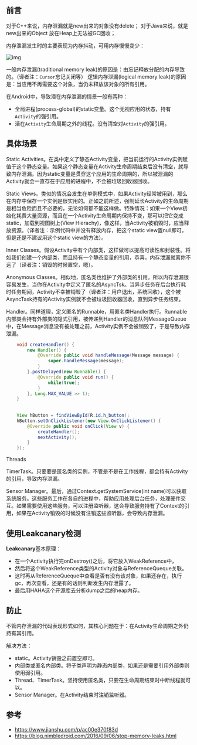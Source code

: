 ## 前言

对于C++来说，内存泄漏就是new出来的对象没有delete；
对于Java来说，就是new出来的Object 放在Heap上无法被GC回收；

内存泄漏发生时的主要表现为内存抖动，可用内存慢慢变少：

![img](https://pic3.zhimg.com/80/v2-4483280b8b2bab984b40251648f92222_720w.png)





一般内存泄漏(traditional memory leak)的原因是：由忘记释放分配的内存导致的。（译者注：`Cursor`忘记关闭等）
 逻辑内存泄漏(logical memory leak)的原因是：当应用不再需要这个对象，当仍未释放该对象的所有引用。

在Android中，导致潜在内存泄漏的情景一般有两种：

- 全局进程(process-global)的static变量。这个无视应用的状态，持有`Activity`的强引用。
- 活在`Activity`生命周期之外的线程。没有清空对`Activity`的强引用。



## 具体场景

Static Activities。在类中定义了静态Activity变量，把当前运行的Activity实例赋值于这个静态变量。如果这个静态变量在Activity生命周期结束后没有清空，就导致内存泄漏。因为static变量是贯穿这个应用的生命周期的，所以被泄漏的Activity就会一直存在于应用的进程中，不会被垃圾回收器回收。

Static Views。类似的情况会发生在单例模式中，如果Activity经常被用到，那么在内存中保存一个实例是很实用的。正如之前所述，强制延长Activity的生命周期是相当危险而且不必要的，无论如何都不能这样做。特殊情况：如果一个View初始化耗费大量资源，而且在一个Activity生命周期内保持不变，那可以把它变成static，加载到视图树上(View Hierachy)，像这样，当Activity被销毁时，应当释放资源。（译者注：示例代码中并没有释放内存，把这个static view置null即可，但是还是不建议用这个static view的方法）。

Inner Classes。假设Activity中有个内部类，这样做可以提高可读性和封装性。将如我们创建一个内部类，而且持有一个静态变量的引用，恭喜，内存泄漏就离你不远了（译者注：销毁的时候置空，嗯）。

Anonymous Classes。相似地，匿名类也维护了外部类的引用。所以内存泄漏很容易发生，当你在Activity中定义了匿名的AsyncTsk。当异步任务在后台执行耗时任务期间，Activity不幸被销毁了（译者注：用户退出，系统回收），这个被AsyncTask持有的Activity实例就不会被垃圾回收器回收，直到异步任务结束。

Handler。同样道理，定义匿名的Runnable，用匿名类Handler执行。Runnable内部类会持有外部类的隐式引用，被传递到Handler的消息队列MessageQueue中，在Message消息没有被处理之前，Activity实例不会被销毁了，于是导致内存泄漏。

```java
    void createHandler() {
        new Handler() {
            @Override public void handleMessage(Message message) {
                super.handleMessage(message);
            }
        }.postDelayed(new Runnable() {
            @Override public void run() {
                while(true);
            }
        }, Long.MAX_VALUE >> 1);
    }
    
    
    View hButton = findViewById(R.id.h_button);
    hButton.setOnClickListener(new View.OnClickListener() {
        @Override public void onClick(View v) {
            createHandler();
            nextActivity();
        }
    });
```


Threads

TimerTask。只要要是匿名类的实例，不管是不是在工作线程，都会持有Activity的引用，导致内存泄漏。

Sensor Manager。最后，通过Context.getSystemService(int name)可以获取系统服务。这些服务工作在各自的进程中，帮助应用处理后台任务，处理硬件交互。如果需要使用这些服务，可以注册监听器，这会导致服务持有了Context的引用，如果在Activity销毁的时候没有注销这些监听器，会导致内存泄漏。



## 使用Leakcanary检测

**Leakcanary**基本原理：

- 在一个Activity执行完onDestroy()之后，将它放入WeakReference中，
- 然后将这个WeakReference类型的Activity对象与ReferenceQueque关联。
- 这时再从ReferenceQueque中查看是否有没有该对象，如果还存在，执行gc，再次查看，还是有的话则判断发生内存泄露了。
- 最后用HAHA这个开源库去分析dump之后的heap内存。





## 防止

不管内存泄漏的代码表现形式如何，其核心问题在于：在Activity生命周期之外仍持有其引用。

解决方法：

- static。Activity销毁之前置空即可。
- 内部类或匿名内部类。将子类声明为静态内部类，如果还是需要引用外部类则使用弱引用。
- Thread、TimerTask。坚持使用匿名类，只要在生命周期结束时中断线程就可以。
- Sensor Manager。在Activity结束时注销监听器。





## 参考

- https://www.jianshu.com/p/ac00e370f83d
- https://blog.nimbledroid.com/2016/09/06/stop-memory-leaks.html